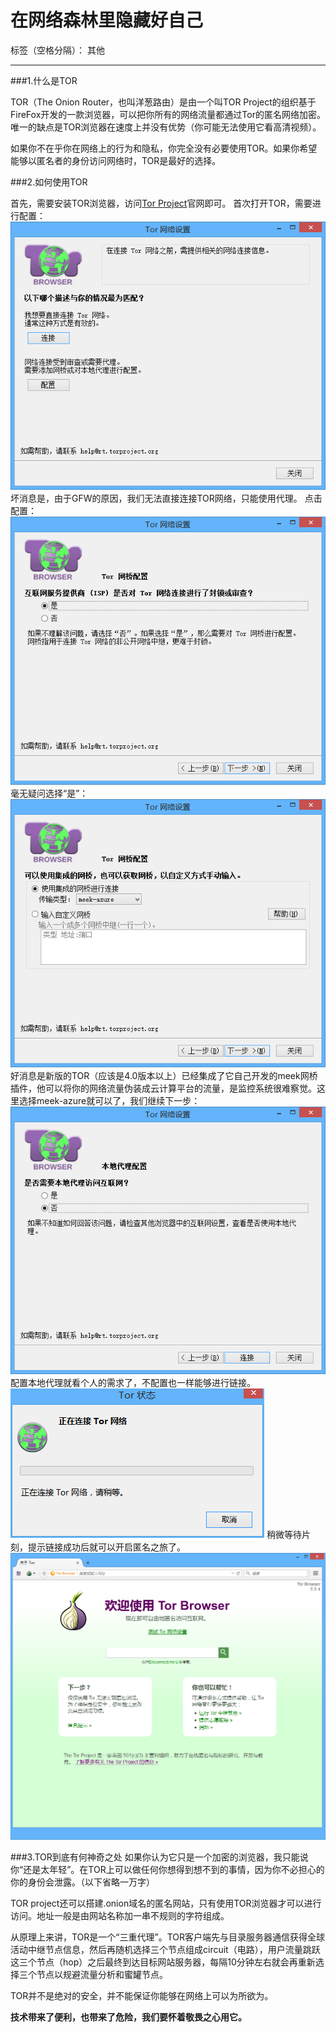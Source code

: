# 在网络森林里隐藏好自己

标签（空格分隔）： 其他

---

###1.什么是TOR

TOR（The Onion Router，也叫洋葱路由）是由一个叫TOR Project的组织基于FireFox开发的一款浏览器，可以把你所有的网络流量都通过Tor的匿名网络加密。唯一的缺点是TOR浏览器在速度上并没有优势（你可能无法使用它看高清视频）。

如果你不在乎你在网络上的行为和隐私，你完全没有必要使用TOR。如果你希望能够以匿名者的身份访问网络时，TOR是最好的选择。

###2.如何使用TOR

首先，需要安装TOR浏览器，访问[Tor Project][1]官网即可。
首次打开TOR，需要进行配置：
![pic1][2]
坏消息是，由于GFW的原因，我们无法直接连接TOR网络，只能使用代理。
点击配置：
![pic2][3]
毫无疑问选择“是”：
![pic3][4]
好消息是新版的TOR（应该是4.0版本以上）已经集成了它自己开发的meek网桥插件，他可以将你的网络流量伪装成云计算平台的流量，是监控系统很难察觉。这里选择meek-azure就可以了，我们继续下一步：
![pic4][5]
配置本地代理就看个人的需求了，不配置也一样能够进行链接。
![pic5][6]
稍微等待片刻，提示链接成功后就可以开启匿名之旅了。
![pic6][7]

###3.TOR到底有何神奇之处
如果你认为它只是一个加密的浏览器，我只能说你“还是太年轻”。在TOR上可以做任何你想得到想不到的事情，因为你不必担心的你的身份会泄露。（以下省略一万字）

TOR project还可以搭建.onion域名的匿名网站，只有使用TOR浏览器才可以进行访问。地址一般是由网站名称加一串不规则的字符组成。

从原理上来讲，TOR是一个“三重代理”。TOR客户端先与目录服务器通信获得全球活动中继节点信息，然后再随机选择三个节点组成circuit（电路），用户流量跳跃这三个节点（hop）之后最终到达目标网站服务器，每隔10分钟左右就会再重新选择三个节点以规避流量分析和蜜罐节点。

TOR并不是绝对的安全，并不能保证你能够在网络上可以为所欲为。

**技术带来了便利，也带来了危险，我们要怀着敬畏之心用它。**

  [1]: https://www.torproject.org/
  [2]: ./1.png
  [3]: ./2.png
  [4]: ./3.png
  [5]: ./4.png
  [6]: ./5.png
  [7]: ./6.png